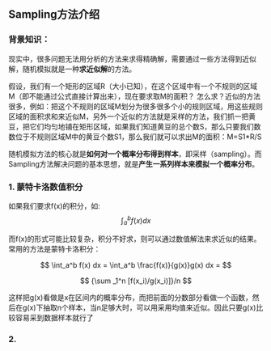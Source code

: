 
## Sampling方法介绍

### 背景知识：
现实中，很多问题无法用分析的方法来求得精确解，需要通过一些方法得到近似解，随机模拟就是一种**求近似解**的方法。

假设，我们有一个矩形的区域R（大小已知），在这个区域中有一个不规则的区域M（即不能通过公式直接计算出来），现在要求取M的面积？ 怎么求？近似的方法很多，例如：把这个不规则的区域M划分为很多很多个小的规则区域，用这些规则区域的面积求和来近似M，另外一个近似的方法就是采样的方法，我们抓一把黄豆，把它们均匀地铺在矩形区域，如果我们知道黄豆的总个数S，那么只要我们数数位于不规则区域M中的黄豆个数S1，那么我们就可以求出M的面积：M=S1*R/S

随机模拟方法的核心就是**如何对一个概率分布得到样本**，即采样（sampling）。而Sampling方法解决问题的基本思想，就是**产生一系列样本来模拟一个概率分布**。


###  1. 蒙特卡洛数值积分

如果我们要求f(x)的积分，如: 
$$ \int_a^b f(x)dx $$

而f(x)的形式可能比较复杂，积分不好求，则可以通过数值解法来求近似的结果。常用的方法是蒙特卡洛积分：

$$ \int_a^b f(x) dx = \int_a^b \frac{f(x)}{g(x)}g(x) dx = $$

$$ {\sum _1^n [f(x_i)/g(x_i)]}/n  $$

这样把g(x)看做是x在区间内的概率分布，而把前面的分数部分看做一个函数，然后在g(x)下抽取n个样本，当n足够大时，可以用采用均值来近似。因此只要g(x)比较容易采到数据样本就行了

### 2. 




<!--stackedit_data:
eyJoaXN0b3J5IjpbNjA3MTY0NTcsLTIwNTkzNTU3MTAsNzQ4OD
AxODY1LDIwOTYwMDY5NSwyMTQ2ODU5NTgxLC0xMTM3MzA3OTY0
LDE2NTIyNzMzODgsMTgwNjgzOTE5OCwtMzU3MDcwNDgzLDEyMT
E0NDE3N119
-->